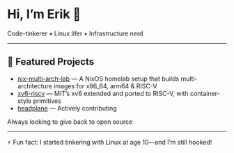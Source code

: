 <!--
**StealthBadger747/StealthBadger747** is a ✨ _special_ ✨ repository because its `README.md` (this file) appears on your GitHub profile.

Here are some ideas to get you started:

- 🔭 I’m currently working on ...
- 🌱 I’m currently learning ...
- 👯 I’m looking to collaborate on ...
- 🤔 I’m looking for help with ...
- 💬 Ask me about ...
- 📫 How to reach me: ...
- 😄 Pronouns: ...
- ⚡ Fun fact: ...
-->

# Hi, I’m Erik 👋

Code-tinkerer • Linux lifer • Infrastructure nerd

---

## 🚀 Featured Projects

- [nix-multi-arch-lab](https://github.com/StealthBadger747/nix-multi-arch-lab) — A NixOS homelab setup that builds multi-architecture images for x86_64, arm64 & RISC-V  
- [xv6-riscv](https://github.com/StealthBadger747/xv6-riscv) — MIT’s xv6 extended and ported to RISC-V, with container-style primitives  
- [headplane](https://github.com/tale/headplane) — Actively contributing

Always looking to give back to open source

---

⚡ Fun fact: I started tinkering with Linux at age 10—and I’m still hooked!
